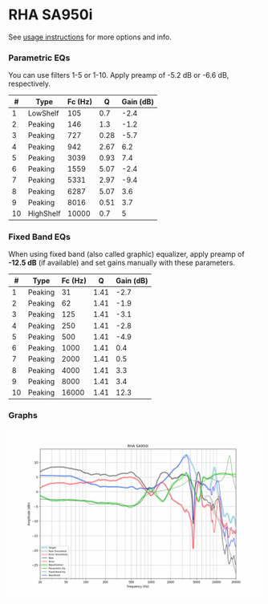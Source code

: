 # RHA SA950i
See [usage instructions](https://github.com/jaakkopasanen/AutoEq#usage) for more options and info.

### Parametric EQs
You can use filters 1-5 or 1-10. Apply preamp of -5.2 dB or -6.6 dB, respectively.

|   # | Type      |   Fc (Hz) |    Q |   Gain (dB) |
|-----|-----------|-----------|------|-------------|
|   1 | LowShelf  |       105 | 0.7  |        -2.4 |
|   2 | Peaking   |       146 | 1.3  |        -1.2 |
|   3 | Peaking   |       727 | 0.28 |        -5.7 |
|   4 | Peaking   |       942 | 2.67 |         6.2 |
|   5 | Peaking   |      3039 | 0.93 |         7.4 |
|   6 | Peaking   |      1559 | 5.07 |        -2.4 |
|   7 | Peaking   |      5331 | 2.97 |        -9.4 |
|   8 | Peaking   |      6287 | 5.07 |         3.6 |
|   9 | Peaking   |      8016 | 0.51 |         3.7 |
|  10 | HighShelf |     10000 | 0.7  |         5   |

### Fixed Band EQs
When using fixed band (also called graphic) equalizer, apply preamp of **-12.5 dB** (if available) and set gains manually with these parameters.

|   # | Type    |   Fc (Hz) |    Q |   Gain (dB) |
|-----|---------|-----------|------|-------------|
|   1 | Peaking |        31 | 1.41 |        -2.7 |
|   2 | Peaking |        62 | 1.41 |        -1.9 |
|   3 | Peaking |       125 | 1.41 |        -3.1 |
|   4 | Peaking |       250 | 1.41 |        -2.8 |
|   5 | Peaking |       500 | 1.41 |        -4.9 |
|   6 | Peaking |      1000 | 1.41 |         0.4 |
|   7 | Peaking |      2000 | 1.41 |         0.5 |
|   8 | Peaking |      4000 | 1.41 |         3.3 |
|   9 | Peaking |      8000 | 1.41 |         3.4 |
|  10 | Peaking |     16000 | 1.41 |        12.3 |

### Graphs
![](./RHA%20SA950i.png)
